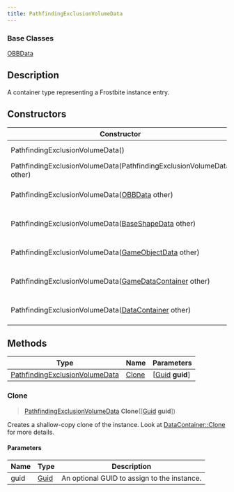 ```yaml
---
title: PathfindingExclusionVolumeData
---
```

### Base Classes

[OBBData](OBBData)

## Description

A container type representing a Frostbite instance entry.

## Constructors

| Constructor                                                                               | Description                                                                                                                                         |
| ----------------------------------------------------------------------------------------- | --------------------------------------------------------------------------------------------------------------------------------------------------- |
| PathfindingExclusionVolumeData()                                                          | Create a new instance of this container type.                                                                                                       |
| PathfindingExclusionVolumeData(PathfindingExclusionVolumeData other)                      | Create a reference copy of an instance of the same type.                                                                                            |
| PathfindingExclusionVolumeData([OBBData](OBBData) other)                                  | Upcast an instance of type [OBBData](OBBData) to [PathfindingExclusionVolumeData](PathfindingExclusionVolumeData).                                  |
| PathfindingExclusionVolumeData([BaseShapeData](BaseShapeData) other)                      | Upcast an instance of type [BaseShapeData](BaseShapeData) to [PathfindingExclusionVolumeData](PathfindingExclusionVolumeData).                      |
| PathfindingExclusionVolumeData([GameObjectData](GameObjectData) other)                    | Upcast an instance of type [GameObjectData](GameObjectData) to [PathfindingExclusionVolumeData](PathfindingExclusionVolumeData).                    |
| PathfindingExclusionVolumeData([GameDataContainer](GameDataContainer) other)              | Upcast an instance of type [GameDataContainer](GameDataContainer) to [PathfindingExclusionVolumeData](PathfindingExclusionVolumeData).              |
| PathfindingExclusionVolumeData([DataContainer](/vext/ref/shared/class/datacontainer) other) | Upcast an instance of type [DataContainer](/vext/ref/shared/class/datacontainer) to [PathfindingExclusionVolumeData](PathfindingExclusionVolumeData). |

## Methods

| Type                                                             | Name            | Parameters                                     |
| ---------------------------------------------------------------- | --------------- | ---------------------------------------------- |
| [PathfindingExclusionVolumeData](PathfindingExclusionVolumeData) | [Clone](#clone) | \[[Guid](/vext/ref/shared/class/guid) **guid**\] |

### Clone

> [PathfindingExclusionVolumeData](PathfindingExclusionVolumeData) **Clone**(\[[Guid](/vext/ref/shared/class/guid) **guid**\])

Creates a shallow-copy clone of the instance. Look at [DataContainer::Clone](/vext/ref/shared/class/datacontainer#clone) for more details.

#### Parameters

| Name | Type         | Description                                 |
| ---- | ------------ | ------------------------------------------- |
| guid | [Guid](Guid) | An optional GUID to assign to the instance. |
